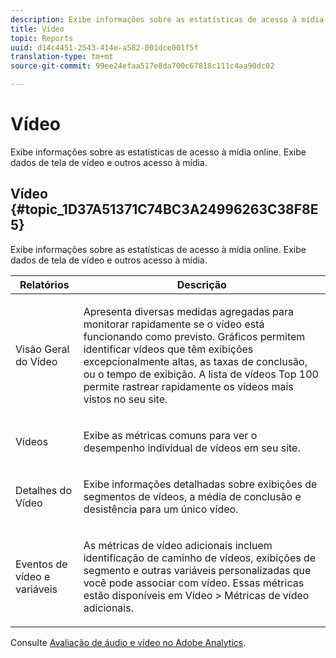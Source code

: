 ```yaml
---
description: Exibe informações sobre as estatísticas de acesso à mídia online. Exibe dados de tela de vídeo e outros acesso à mídia.
title: Vídeo
topic: Reports
uuid: d14c4451-2543-414e-a582-001dce001f5f
translation-type: tm+mt
source-git-commit: 99ee24efaa517e8da700c67818c111c4aa90dc02

---
```



# Vídeo

Exibe informações sobre as estatísticas de acesso à mídia online. Exibe dados de tela de vídeo e outros acesso à mídia.

## Vídeo {#topic_1D37A51371C74BC3A24996263C38F8E5}

Exibe informações sobre as estatísticas de acesso à mídia online. Exibe dados de tela de vídeo e outros acesso à mídia.

<table id="table_A032C55365C34F808764965ADF62F81F"> 
 <thead> 
  <tr> 
   <th colname="col1" class="entry"> Relatórios </th> 
   <th colname="col2" class="entry"> Descrição </th> 
  </tr> 
 </thead>
 <tbody> 
  <tr> 
   <td colname="col1"> Visão Geral do Vídeo </td> 
   <td colname="col2"> <p> Apresenta diversas medidas agregadas para monitorar rapidamente se o vídeo está funcionando como previsto. Gráficos permitem identificar vídeos que têm exibições excepcionalmente altas, as taxas de conclusão, ou o tempo de exibição. A lista de vídeos Top 100 permite rastrear rapidamente os vídeos mais vistos no seu site. </p> </td> 
  </tr> 
  <tr> 
   <td colname="col1"> Vídeos </td> 
   <td colname="col2"> <p> Exibe as métricas comuns para ver o desempenho individual de vídeos em seu site. </p> </td> 
  </tr> 
  <tr> 
   <td colname="col1"> Detalhes do Vídeo </td> 
   <td colname="col2"> <p> Exibe informações detalhadas sobre exibições de segmentos de vídeos, a média de conclusão e desistência para um único vídeo. </p> </td> 
  </tr> 
  <tr> 
   <td colname="col1"> Eventos de vídeo e variáveis </td> 
   <td colname="col2"> <p> As métricas de vídeo adicionais incluem identificação de caminho de vídeos, exibições de segmento e outras variáveis personalizadas que você pode associar com vídeo. Essas métricas estão disponíveis em <span class="uicontrol">Vídeo</span> &gt; <span class="uicontrol">Métricas de vídeo adicionais</span>. </p> </td> 
  </tr> 
 </tbody> 
</table>

Consulte [Avaliação de áudio e vídeo no Adobe Analytics](https://marketing.adobe.com/resources/help/pt_BR/sc/appmeasurement/hbvideo/).
